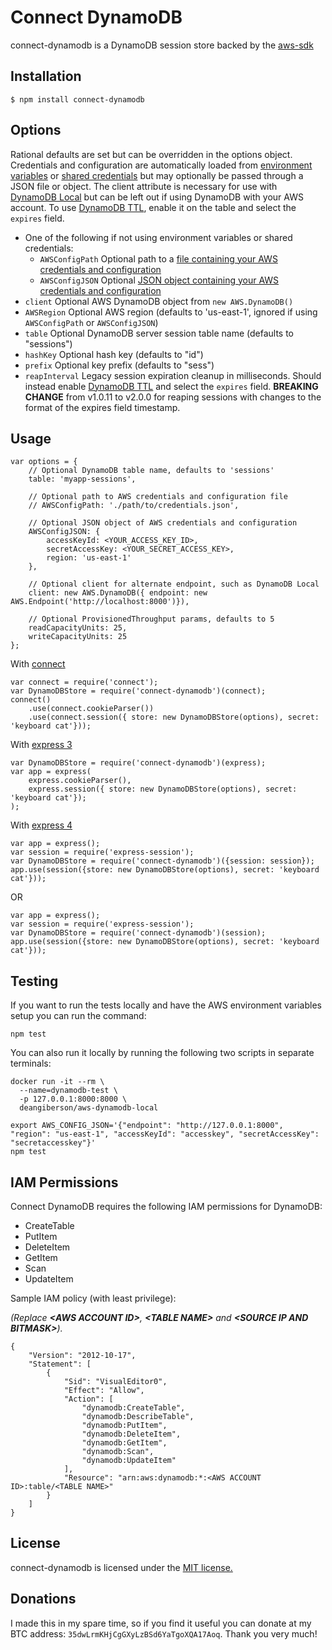 # Connect DynamoDB

connect-dynamodb is a DynamoDB session store backed by the [aws-sdk](https://github.com/aws/aws-sdk-js)

## Installation

    $ npm install connect-dynamodb

## Options

Rational defaults are set but can be overridden in the options object. Credentials and configuration are automatically loaded from [environment variables](http://docs.aws.amazon.com/sdk-for-javascript/v2/developer-guide/loading-node-credentials-environment.html) or [shared credentials](http://docs.aws.amazon.com/sdk-for-javascript/v2/developer-guide/loading-node-credentials-shared.html) but may optionally be passed through a JSON file or object. The client attribute is necessary for use with [DynamoDB Local](http://docs.aws.amazon.com/amazondynamodb/latest/developerguide/DynamoDBLocal.html) but can be left out if using DynamoDB with your AWS account.  To use [DynamoDB TTL](http://docs.aws.amazon.com/amazondynamodb/latest/developerguide/TTL.html), enable it on the table and select the `expires` field.

  - One of the following if not using environment variables or shared credentials:
    - `AWSConfigPath` Optional path to a [file containing your AWS credentials and configuration](http://docs.aws.amazon.com/AWSJavaScriptSDK/guide/node-configuring.html#Credentials_from_Disk)
    - `AWSConfigJSON` Optional [JSON object containing your AWS credentials and configuration](http://docs.aws.amazon.com/AWSJavaScriptSDK/latest/AWS/Config.html)
  - `client` Optional AWS DynamoDB object from `new AWS.DynamoDB()`
  - `AWSRegion` Optional AWS region (defaults to 'us-east-1', ignored if using `AWSConfigPath` or `AWSConfigJSON`)
  - `table` Optional DynamoDB server session table name (defaults to "sessions")
  - `hashKey` Optional hash key (defaults to "id")
  - `prefix` Optional key prefix (defaults to "sess")
  - `reapInterval` Legacy session expiration cleanup in milliseconds.  Should instead enable [DynamoDB TTL](http://docs.aws.amazon.com/amazondynamodb/latest/developerguide/TTL.html) and select the `expires` field.  **BREAKING CHANGE** from v1.0.11 to v2.0.0 for reaping sessions with changes to the format of the expires field timestamp.

## Usage

    var options = {
        // Optional DynamoDB table name, defaults to 'sessions'
        table: 'myapp-sessions',

        // Optional path to AWS credentials and configuration file
        // AWSConfigPath: './path/to/credentials.json',

        // Optional JSON object of AWS credentials and configuration
        AWSConfigJSON: {
            accessKeyId: <YOUR_ACCESS_KEY_ID>,
            secretAccessKey: <YOUR_SECRET_ACCESS_KEY>,
            region: 'us-east-1'
        },

        // Optional client for alternate endpoint, such as DynamoDB Local
        client: new AWS.DynamoDB({ endpoint: new AWS.Endpoint('http://localhost:8000')}),

        // Optional ProvisionedThroughput params, defaults to 5
        readCapacityUnits: 25,
        writeCapacityUnits: 25
    };

With [connect](https://github.com/senchalabs/connect)

    var connect = require('connect');
    var DynamoDBStore = require('connect-dynamodb')(connect);
    connect()
        .use(connect.cookieParser())
        .use(connect.session({ store: new DynamoDBStore(options), secret: 'keyboard cat'}));

With [express 3](http://expressjs.com/en/3x/api.html)

    var DynamoDBStore = require('connect-dynamodb')(express);
    var app = express(
        express.cookieParser(),
        express.session({ store: new DynamoDBStore(options), secret: 'keyboard cat'});
    );

With [express 4](http://expressjs.com/)

    var app = express();
    var session = require('express-session');
    var DynamoDBStore = require('connect-dynamodb')({session: session});
    app.use(session({store: new DynamoDBStore(options), secret: 'keyboard cat'}));

OR 

    var app = express();
    var session = require('express-session');
    var DynamoDBStore = require('connect-dynamodb')(session);
    app.use(session({store: new DynamoDBStore(options), secret: 'keyboard cat'}));

## Testing

If you want to run the tests locally and have the AWS environment variables setup you can run the command:

```
npm test
```

You can also run it locally by running the following two scripts in separate terminals:

```
docker run -it --rm \
  --name=dynamodb-test \
  -p 127.0.0.1:8000:8000 \
  deangiberson/aws-dynamodb-local
```

```
export AWS_CONFIG_JSON='{"endpoint": "http://127.0.0.1:8000", "region": "us-east-1", "accessKeyId": "accesskey", "secretAccessKey": "secretaccesskey"}'
npm test
```

## IAM Permissions
Connect DynamoDB requires the following IAM permissions for DynamoDB:
- CreateTable
- PutItem
- DeleteItem
- GetItem
- Scan
- UpdateItem

Sample IAM policy (with least privilege):

_(Replace __\<AWS ACCOUNT ID\>__, __\<TABLE NAME\>__ and __\<SOURCE IP AND BITMASK\>__)._

```
{
    "Version": "2012-10-17",
    "Statement": [
        {
            "Sid": "VisualEditor0",
            "Effect": "Allow",
            "Action": [
                "dynamodb:CreateTable",
                "dynamodb:DescribeTable",
                "dynamodb:PutItem",
                "dynamodb:DeleteItem",
                "dynamodb:GetItem",
                "dynamodb:Scan",
                "dynamodb:UpdateItem"
            ],
            "Resource": "arn:aws:dynamodb:*:<AWS ACCOUNT ID>:table/<TABLE NAME>"
        }
    ]
}
```

## License

connect-dynamodb is licensed under the [MIT license.](https://github.com/ca98am79/connect-dynamodb/blob/master/LICENSE.txt)

## Donations

I made this in my spare time, so if you find it useful you can donate at my BTC address: `35dwLrmKHjCgGXyLzBSd6YaTgoXQA17Aoq`. Thank you very much!
